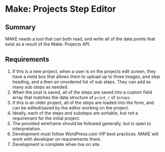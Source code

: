 Make: Projects Step Editor
==========================

Summary
-------

MAKE needs a tool that can both read, and write all of the data points that exist as a result of the Make: Projects API. 

Requirements
------------

1. If this is a new project, when a user is on the projects edit screen, they have a meta box that allows them to upload up to three images, and step heading, and a then an unordered list of sub steps. They can add as many sub steps as needed.
2. When the post is saved, all of the steps are saved into a custom field array that matches the data structure of `print_r` of `$steps`.
3. If this is an older project, all of the steps are loaded into the form, and can be edited/saved by the editor working on the project.
4. Ideally, each of the steps and substeps are sortable, but not a requirement for the initial project.
5. The provided wireframe should be followed generally, but is open to interpretation.
6. Development must follow WordPress.com VIP best practices. MAKE will work with developer on requirements there.
7. Development is complete when live on site.